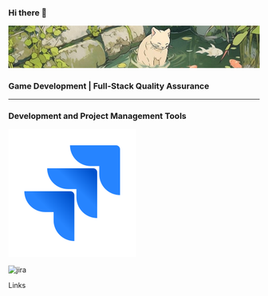 ### Hi there 👋

[![Header](https://github.com/raccoonji/raccoonji/blob/main/Assets/header.jpg)](https://t.me/jewharji)

### Game Development | Full-Stack Quality Assurance 

---

### Development and Project Management Tools
![Flutter](https://github.com/devicons/devicon/blob/v2.16.0/icons/jira/jira-original.svg)
<div>
  <img src="https://cdn.jsdelivr.net/gh/devicons/devicon/icons/jira/jira-original.svg" title="jira" alt="jira" width="40" height="40"/>&nbsp


Links